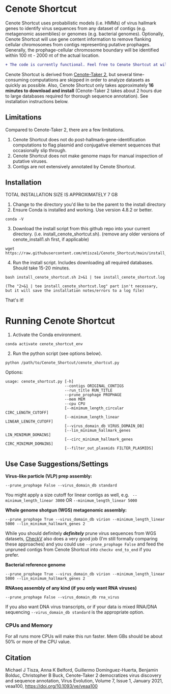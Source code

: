 # Cenote Shortcut
Cenote Shortcut uses probabilistic models (i.e. HMMs) of virus hallmark genes to identify virus sequences from any dataset of contigs (e.g. metagenomic assemblies) or genomes (e.g. bacterial genomes). Optionally, Cenote Shortcut will use gene content information to remove flanking cellular chromosomes from contigs representing putative prophages. Generally, the prophage-cellular chromosome boundary will be identified within 100 nt - 2000 nt of the actual location.

```diff
+ The code is currently functional. Feel free to Cenote Shortcut at will.
```
Cenote Shortcut is derived from [Cenote-Taker 2](https://github.com/mtisza1/Cenote-Taker2), but several time-consuming computations are skipped in order to analyze datasets as quickly as possible. Also, Cenote Shortcut only takes approximately **16 minutes to download and install** (Cenote-Taker 2 takes about 2 hours due to large databases required for thorough sequence annotation). See installation instructions below.

## Limitations
Compared to Cenote-Taker 2, there are a few limitations.

1) Cenote Shortcut does not do post-hallmark-gene-identification computations to flag plasmid and conjugative element sequences that occasionally slip through.
2) Cenote Shortcut does not make genome maps for manual inspection of putative viruses.
3) Contigs are not extensively annotated by Cenote Shortcut.

## Installation

TOTAL INSTALLATION SIZE IS APPROXIMATELY 7 GB
1. Change to the directory you'd like to be the parent to the install directory
2. Ensure Conda is installed and working. Use version 4.8.2 or better.
```
conda -V
```
3. Download the install script from this github repo into your current directory. (i.e. install_cenote_shortcut.sh). (remove any older versions of cenote_install1.sh first, if applicable)
```
wget  https://raw.githubusercontent.com/mtisza1/Cenote_Shortcut/main/install_cenote_shortcut.sh
```
4. Run the install script. Includes downloading all required databases. Should take 15-20 minutes. 
```
bash install_cenote_shortcut.sh 2>&1 | tee install_cenote_shortcut.log

(The "2>&1 | tee install_cenote_shortcut.log" part isn't necessary, but it will save the installation notes/errors to a log file)
```
That's it!

# Running Cenote Shortcut
1. Activate the Conda environment.
```
conda activate cenote_shortcut_env
```
2. Run the python script (see options below).
```
python /path/to/Cenote_Shortcut/cenote_shortcut.py
```
Options:
```
usage: cenote_shortcut.py [-h] 
                          --contigs ORIGINAL_CONTIGS 
                          --run_title RUN_TITLE 
                          --prune_prophage PROPHAGE 
                          --mem MEM 
                          --cpu CPU 
                          [--minimum_length_circular CIRC_LENGTH_CUTOFF]
                          [--minimum_length_linear LINEAR_LENGTH_CUTOFF]
                          [--virus_domain_db VIRUS_DOMAIN_DB]
                          [--lin_minimum_hallmark_genes LIN_MINIMUM_DOMAINS]
                          [--circ_minimum_hallmark_genes CIRC_MINIMUM_DOMAINS]
                          [--filter_out_plasmids FILTER_PLASMIDS]
``` 

## Use Case Suggestions/Settings
**Virus-like particle (VLP) prep assembly:**
```
--prune_prophage False --virus_domain_db standard
```
You might apply a size cutoff for linear contigs as well, e.g. ` --minimum_length_linear 3000` OR `--minimum_length_linear 5000`

**Whole genome shotgun (WGS) metagenomic assembly:**
```
--prune_prophage True --virus_domain_db virion --minimum_length_linear 5000 --lin_minimum_hallmark_genes 2
```
While you should definitely ***definitely*** prune virus sequences from WGS datasets, [CheckV](https://bitbucket.org/berkeleylab/checkv/src/master/) also does a very good job (I'm still formally comparing these approaches) and you could use `--prune_prophage False` and feed the unpruned contigs from Cenote Shortcut into `checkv end_to_end` if you prefer.

**Bacterial reference genome**
```
--prune_prophage True --virus_domain_db virion --minimum_length_linear 5000 --lin_minimum_hallmark_genes 2
```
**RNAseq assembly of any kind (if you only want RNA viruses)**
```
--prune_prophage False --virus_domain_db rna_virus
```
If you also want DNA virus transcripts, or if your data is mixed RNA/DNA sequencing `--virus_domain_db standard` is the appropriate option.

### CPUs and Memory
For all runs more CPUs will make this run faster. Mem GBs should be about 50% or more of the CPU value.

## Citation
Michael J Tisza, Anna K Belford, Guillermo Domínguez-Huerta, Benjamin Bolduc, Christopher B Buck, Cenote-Taker 2 democratizes virus discovery and sequence annotation, Virus Evolution, Volume 7, Issue 1, January 2021, veaa100, https://doi.org/10.1093/ve/veaa100

